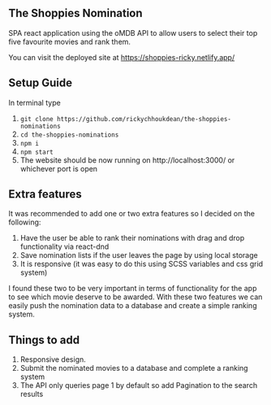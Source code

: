 ## The Shoppies Nomination
SPA react application using the oMDB API to allow users to select their top five favourite movies and rank them.

You can visit the deployed site at https://shoppies-ricky.netlify.app/

## Setup Guide

In terminal type

1. `git clone https://github.com/rickychhoukdean/the-shoppies-nominations`
2. `cd the-shoppies-nominations`
3. `npm i`
4. `npm start`
5. The website should be now running on http://localhost:3000/ or whichever port is open

## Extra features

It was recommended to add one or two extra features so I decided on the following:

1. Have the user be able to rank their nominations with drag and drop functionality via react-dnd
2. Save nomination lists if the user leaves the page by using local storage
3. It is responsive (it was easy to do this using SCSS variables and css grid system)

I found these two to be very important in terms of functionality for the app to see which movie deserve to be awarded. With these two features we can easily push the nomination data to a database and create a simple ranking system.

## Things to add

1. Responsive design.
2. Submit the nominated movies to a database and complete a ranking system
3. The API only queries page 1 by default so add Pagination to the search results
